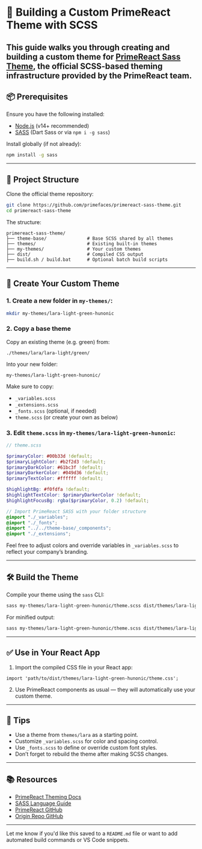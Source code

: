 

# 🧩 Building a Custom PrimeReact Theme with SCSS

This guide walks you through creating and building a custom theme for [PrimeReact Sass Theme](https://github.com/primefaces/primereact-sass-theme), the official SCSS-based theming infrastructure provided by the PrimeReact team.
---

## 📦 Prerequisites

Ensure you have the following installed:

* [Node.js](https://nodejs.org) (v14+ recommended)
* [SASS](https://sass-lang.com/install) (Dart Sass or via `npm i -g sass`)

Install globally (if not already):

```bash
npm install -g sass
```

---

## 📁 Project Structure

Clone the official theme repository:

```bash
git clone https://github.com/primefaces/primereact-sass-theme.git
cd primereact-sass-theme
```

The structure:

```
primereact-sass-theme/
├── theme-base/               # Base SCSS shared by all themes
├── themes/                   # Existing built-in themes
├── my-themes/                # Your custom themes
├── dist/                     # Compiled CSS output
├── build.sh / build.bat      # Optional batch build scripts
```

---

## 🎨 Create Your Custom Theme

### 1. Create a new folder in `my-themes/`:

```bash
mkdir my-themes/lara-light-green-hunonic
```

### 2. Copy a base theme

Copy an existing theme (e.g. green) from:

```
./themes/lara/lara-light/green/
```

Into your new folder:

```
my-themes/lara-light-green-hunonic/
```

Make sure to copy:

* `_variables.scss`
* `_extensions.scss`
* `_fonts.scss` (optional, if needed)
* `theme.scss` (or create your own as below)

### 3. Edit `theme.scss` in `my-themes/lara-light-green-hunonic`:

```scss
// theme.scss

$primaryColor: #00b33d !default;
$primaryLightColor: #b2f2d3 !default; 
$primaryDarkColor: #61bc3f !default;  
$primaryDarkerColor: #049d36 !default; 
$primaryTextColor: #ffffff !default;

$highlightBg: #f0fdfa !default;
$highlightTextColor: $primaryDarkerColor !default;
$highlightFocusBg: rgba($primaryColor, 0.2) !default;

// Import PrimeReact SASS with your folder structure
@import "./_variables";
@import "./_fonts";
@import "../../theme-base/_components";
@import "./_extensions";
```

Feel free to adjust colors and override variables in `_variables.scss` to reflect your company’s branding.

---

## 🛠 Build the Theme

Compile your theme using the `sass` CLI:

```bash
sass my-themes/lara-light-green-hunonic/theme.scss dist/themes/lara-light-green-hunonic/theme.css
```

For minified output:

```bash
sass my-themes/lara-light-green-hunonic/theme.scss dist/themes/lara-light-green-hunonic/theme.min.css --style=compressed
```

---

## ✅ Use in Your React App

1. Import the compiled CSS file in your React app:

```tsx
import 'path/to/dist/themes/lara-light-green-hunonic/theme.css';
```

2. Use PrimeReact components as usual — they will automatically use your custom theme.

---

## 📌 Tips

* Use a theme from `themes/lara` as a starting point.
* Customize `_variables.scss` for color and spacing control.
* Use `_fonts.scss` to define or override custom font styles.
* Don’t forget to rebuild the theme after making SCSS changes.

---

## 📚 Resources

* [PrimeReact Theming Docs](https://primereact.org/theming/)
* [SASS Language Guide](https://sass-lang.com/documentation/)
* [PrimeReact GitHub](https://github.com/primefaces/primereact)
* [Origin Repo GitHub](https://github.com/primefaces/primereact-sass-theme)

---

Let me know if you'd like this saved to a `README.md` file or want to add automated build commands or VS Code snippets.
